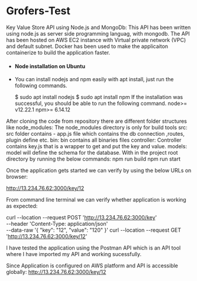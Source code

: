 # Grofers-Test
Key Value Store API using Node.js and MongoDb:
This API has been written using node.js as server side programming languag, with mongodb. The API has been hosted on AWS EC2 instance with Virtual private network (VPC) and default subnet.
Docker has been used to make the applicaiton containerize to build the application faster.
- #### Node installation on Ubuntu
-   You can install nodejs and npm easily with apt install, just run the following commands.

      $ sudo apt install nodejs
      $ sudo apt install npm
If the installation was successful, you should be able to run the following command.
node>= v12.22.1
npm>= 6.14.12

After cloning the code from repository there are different folder structures like
node_modules: The node_modules directory is only for build tools
src: src folder contains
    - app.js file which contains the db connection ,routes, plugin define etc.
      bin: bin contains all binaries files 
      controller: Controller contains key.js that is a wrapper to get and put the key and value.
      models:  model will define the schema for the database.
 With in the project root directory by running the below commands:
 npm run build
 npm run start
 
Once the application gets started we can verify by using the below URLs on browser:

http://13.234.76.62:3000/key/12

From command line terminal we can verify whether application is working as expected:

curl --location --request POST 'http://13.234.76.62:3000/key' \
 --header 'Content-Type: application/json' \
 --data-raw '{
     "key": "12",
     "value": "120"
 }'
curl --location --request GET 'http://13.234.76.62:3000/key/12'

I have tested the application using the Postman API which is an API tool where I have imported my API and working sucessfully.

Since Application is configured on AWS platform and API is accessible globally:
http://13.234.76.62:3000/key/12
